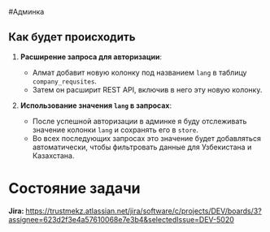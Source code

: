 #Админка 
## Как будет происходить

1. **Расширение запроса для авторизации**:
   - Алмат добавит новую колонку под названием `lang` в таблицу `company_requsites`.
   - Затем он расширит REST API, включив в него эту новую колонку.

2. **Использование значения `lang` в запросах**:
   - После успешной авторизации в админке я буду отслеживать значение колонки `lang` и сохранять его в `store`.
   - Во всех последующих запросах это значение будет добавляться автоматически, чтобы фильтровать данные для Узбекистана и Казахстана.

# Состояние задачи
<strong>Jira: </strong> https://trustmekz.atlassian.net/jira/software/c/projects/DEV/boards/3?assignee=623d2f3e4a57610068e7e3b4&selectedIssue=DEV-5020

